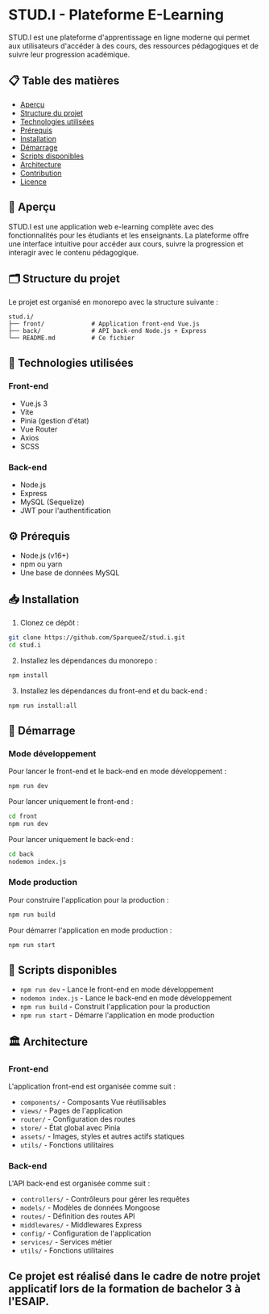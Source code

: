 # STUD.I - Plateforme E-Learning

STUD.I est une plateforme d'apprentissage en ligne moderne qui permet aux utilisateurs d'accéder à des cours, des ressources pédagogiques et de suivre leur progression académique.

## 📋 Table des matières

- [Aperçu](#aperçu)
- [Structure du projet](#structure-du-projet)
- [Technologies utilisées](#technologies-utilisées)
- [Prérequis](#prérequis)
- [Installation](#installation)
- [Démarrage](#démarrage)
- [Scripts disponibles](#scripts-disponibles)
- [Architecture](#architecture)
- [Contribution](#contribution)
- [Licence](#licence)

## 📝 Aperçu

STUD.I est une application web e-learning complète avec des fonctionnalités pour les étudiants et les enseignants. La plateforme offre une interface intuitive pour accéder aux cours, suivre la progression et interagir avec le contenu pédagogique.

## 🗂 Structure du projet

Le projet est organisé en monorepo avec la structure suivante :

```
stud.i/
├── front/             # Application front-end Vue.js
├── back/              # API back-end Node.js + Express
└── README.md          # Ce fichier
```

## 🔧 Technologies utilisées

### Front-end

- Vue.js 3
- Vite
- Pinia (gestion d'état)
- Vue Router
- Axios
- SCSS

### Back-end

- Node.js
- Express
- MySQL (Sequelize)
- JWT pour l'authentification

## ⚙️ Prérequis

- Node.js (v16+)
- npm ou yarn
- Une base de données MySQL

## 📥 Installation

1. Clonez ce dépôt :

```bash
git clone https://github.com/SparqueeZ/stud.i.git
cd stud.i
```

2. Installez les dépendances du monorepo :

```bash
npm install
```

3. Installez les dépendances du front-end et du back-end :

```bash
npm run install:all
```

## 🚀 Démarrage

### Mode développement

Pour lancer le front-end et le back-end en mode développement :

```bash
npm run dev
```

Pour lancer uniquement le front-end :

```bash
cd front
npm run dev
```

Pour lancer uniquement le back-end :

```bash
cd back
nodemon index.js
```

### Mode production

Pour construire l'application pour la production :

```bash
npm run build
```

Pour démarrer l'application en mode production :

```bash
npm run start
```

## 📜 Scripts disponibles

- `npm run dev` - Lance le front-end en mode développement
- `nodemon index.js` - Lance le back-end en mode développement
- `npm run build` - Construit l'application pour la production
- `npm run start` - Démarre l'application en mode production

## 🏛 Architecture

### Front-end

L'application front-end est organisée comme suit :

- `components/` - Composants Vue réutilisables
- `views/` - Pages de l'application
- `router/` - Configuration des routes
- `store/` - État global avec Pinia
- `assets/` - Images, styles et autres actifs statiques
- `utils/` - Fonctions utilitaires

### Back-end

L'API back-end est organisée comme suit :

- `controllers/` - Contrôleurs pour gérer les requêtes
- `models/` - Modèles de données Mongoose
- `routes/` - Définition des routes API
- `middlewares/` - Middlewares Express
- `config/` - Configuration de l'application
- `services/` - Services métier
- `utils/` - Fonctions utilitaires

## Ce projet est réalisé dans le cadre de notre projet applicatif lors de la formation de bachelor 3 à l'ESAIP.
